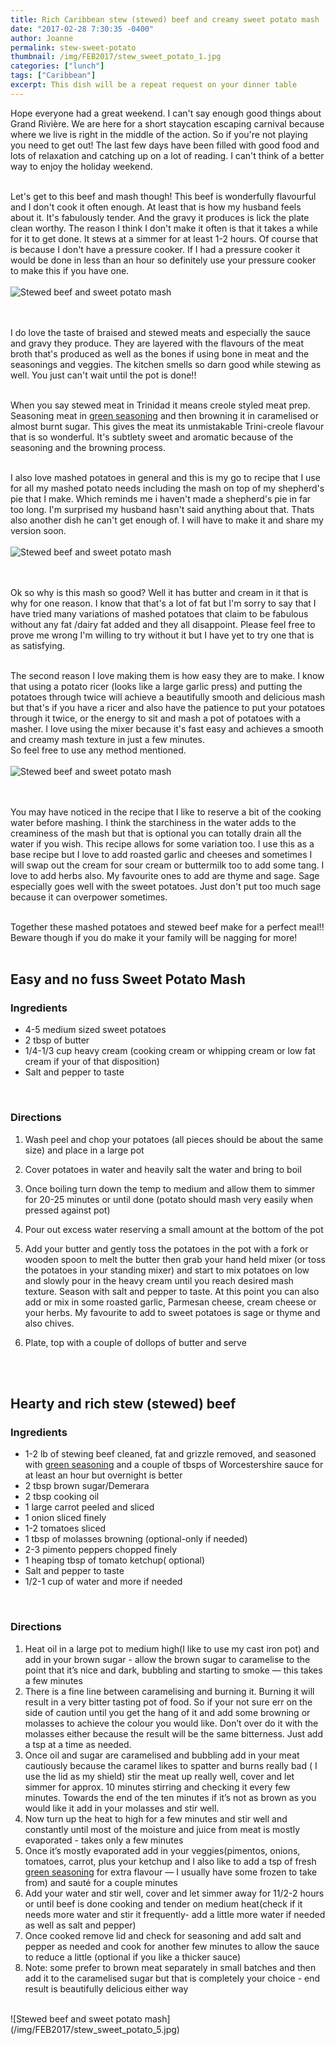 ```yaml
---
title: Rich Caribbean stew (stewed) beef and creamy sweet potato mash
date: "2017-02-28 7:30:35 -0400"
author: Joanne
permalink: stew-sweet-potato
thumbnail: /img/FEB2017/stew_sweet_potato_1.jpg
categories: ["lunch"]
tags: ["Caribbean"]
excerpt: This dish will be a repeat request on your dinner table
---
```


Hope everyone had a great weekend.  I can't say enough good things about Grand Rivière.  We are here for a short staycation escaping carnival because where we live is right in the middle of the action. So if you're not playing you need to get out! The last few days have been filled with good food and lots of relaxation and catching up on a lot of reading.  I can't think of a better way to enjoy the holiday weekend.
<br>
<br>

Let's get to this beef and mash though! This beef is wonderfully flavourful and I don't cook it often enough.  At least that is how my husband feels about it.  It's fabulously tender. And the gravy it produces is lick the plate clean worthy.  The reason I think I don't make it often is that it takes a while for it to get done.  It stews at a simmer for at least 1-2 hours.  Of course that is because I don't have a pressure cooker.  If I had a pressure cooker it would be done in less than an hour so definitely use your pressure cooker to make this if you have one.
<br>
<br>
![Stewed beef and sweet potato mash](/img/FEB2017/stew_sweet_potato_2.jpg)  
<br>
<br>

I do love the taste of braised and stewed meats and especially the sauce and gravy they produce. They are layered with the flavours of the meat broth that's produced as well as the bones if using bone in meat and the seasonings and veggies. The kitchen smells so darn good while stewing as well. You just can't wait until the pot is done!!
<br>
<br>

When you say stewed meat in Trinidad it means creole styled meat prep. Seasoning meat in <span class="highlight">[green seasoning](http://oliveandmango.com/green-seasoning)</span> and then browning it in caramelised or almost burnt sugar.  This gives the meat its unmistakable Trini-creole flavour that is so wonderful.  It's subtlety sweet and aromatic because of the seasoning and the browning process.  
<br>

I also love mashed potatoes in general and this is my go to recipe that I use for all my mashed potato needs including the mash on top of
my shepherd's pie that I make.  Which reminds me i haven't made a shepherd's pie in far too long.  I'm surprised my husband hasn't said anything about that. Thats also another dish he can't get enough of. I will have to make it and share my version soon.
<br>
<br>
![Stewed beef and sweet potato mash](/img/FEB2017/stew_sweet_potato_3.jpg)  
<br>
<br>

Ok so why is this mash so good? Well it has butter and cream in it that is why for one reason.  I know that that's a lot of fat but I'm sorry to say that I have tried many variations of mashed potatoes that claim to be fabulous without any fat /dairy fat added and they all disappoint.  Please feel free to prove me wrong I'm willing to try without it but I have yet to try one that is as satisfying.
<br>
<br>

The second reason I love making them is how easy they are to make.  I know that using a potato ricer (looks like a large garlic press) and putting the potatoes through twice will achieve a beautifully smooth and delicious mash but that's if you have a ricer and also have the patience to put your potatoes through it twice, or the energy to sit and mash a pot of potatoes with a masher.  I love using the mixer because it's fast easy and achieves a smooth and creamy mash texture in just a few minutes.  
So feel free to use any method mentioned.
<br>
<br>
![Stewed beef and sweet potato mash](/img/FEB2017/stew_sweet_potato_4.jpg)  
<br>
<br>

You may have noticed in the recipe that I like to reserve a bit of the cooking water before mashing.   I think the starchiness in the water adds to the creaminess of the mash but that is optional you can totally drain all the water if you wish.  This recipe allows for some variation too.  I use this as a base recipe but I love to add roasted garlic and cheeses and sometimes I will swap out the cream for sour cream or buttermilk too to add some tang.  I love to add herbs also.  My favourite ones to add are thyme and sage.  Sage especially goes well with the sweet potatoes.  Just don't put too much sage because it can overpower sometimes.
<br>
<br>

Together these mashed potatoes and stewed beef make for a perfect meal!! Beware though if you do make it your family will be nagging for more!
<br>
<br>

## Easy and no fuss Sweet Potato Mash

### Ingredients

* 4-5 medium sized sweet potatoes
* 2 tbsp of butter
* 1/4-1/3 cup heavy cream (cooking cream or whipping cream or low fat cream if your of that disposition)
* Salt and pepper to taste
<br>

### Directions

1. Wash peel and chop your potatoes (all pieces should be about the same size) and place in a large pot

1. Cover potatoes in water and heavily salt the water and bring to boil

1. Once boiling turn down the temp to medium and allow them to simmer for 20-25 minutes or until done (potato should mash very easily when pressed against pot)

1. Pour out excess water reserving a small amount at the bottom of the pot

1. Add your butter and gently toss the potatoes in the pot with a fork or wooden spoon to melt the butter then grab your hand held mixer (or toss the potatoes in your standing mixer) and start to mix potatoes on low and slowly pour in the heavy cream until you reach desired mash texture.  Season with salt and pepper to taste.  At this point you can also add or mix in some roasted garlic, Parmesan cheese, cream cheese or your herbs. My favourite to add to sweet potatoes is sage or thyme and also chives.  

1. Plate, top with a couple of dollops of butter and serve
<br>
<br>

## Hearty and rich stew (stewed) beef

### Ingredients

* 1-2 lb of stewing beef cleaned, fat and grizzle removed, and seasoned with <span class="highlight">[green seasoning](http://oliveandmango.com/green-seasoning)</span> and a couple of tbsps of Worcestershire sauce for at least an hour but overnight is better
* 2 tbsp brown sugar/Demerara
* 2 tbsp cooking oil
* 1 large carrot peeled and sliced
* 1 onion sliced finely
* 1-2 tomatoes sliced
* 1 tbsp of molasses browning (optional-only if needed)
* 2-3 pimento peppers chopped finely
* 1 heaping tbsp of tomato ketchup( optional)
* Salt and pepper to taste
* 1/2-1 cup of water and more if needed  
<br>

### Directions

1. Heat oil in a large pot to medium high(I like to use my cast iron pot) and add in your brown sugar - allow the brown sugar to caramelise to the point that it’s nice and dark, bubbling and starting to smoke &mdash; this takes a few minutes 
2. There is a fine line between caramelising and burning it. Burning it will result in a very bitter tasting pot of food. So if your not sure err on the side of caution until you get the hang of it and add some browning or molasses to achieve the colour you would like. Don’t over do it with the molasses either because the result will be the same bitterness. Just add a tsp at a time as needed. 
3. Once oil and sugar are caramelised and bubbling add in your meat cautiously because the caramel likes to spatter and burns really bad ( I use the lid as my shield) stir the meat up really well, cover and let simmer for approx. 10 minutes stirring and checking it every few minutes. Towards the end of the ten minutes if it’s not as brown as you would like it add in your molasses and stir well. 
4. Now turn up the heat to high for a few minutes and stir well and constantly until most of the moisture and juice from meat is mostly evaporated - takes only a few minutes 
5. Once it’s mostly evaporated add in your veggies(pimentos, onions, tomatoes, carrot, plus your ketchup and I also like to add a tsp of fresh <span class="highlight">[green seasoning](http://oliveandmango.com/green-seasoning)</span> for extra flavour — I usually have some frozen to take from) and sauté for a couple minutes
6. Add your water and stir well, cover and let simmer away for 11/2-2 hours or until beef is done cooking and tender on medium heat(check if it needs more water and stir it frequently- add a little more water if needed as well as salt and pepper)
7.  Once cooked remove lid and check for seasoning and add salt and pepper as needed and cook for another few minutes to allow the sauce to reduce a little (optional if you like a thicker sauce)
8. Note: some prefer to brown meat separately in small batches and then add it to the caramelised sugar but that is completely your choice - end result is beautifully delicious either way  

<br>
![Stewed beef and sweet potato mash](/img/FEB2017/stew_sweet_potato_5.jpg)
